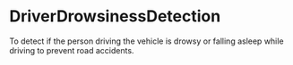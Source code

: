 # DriverDrowsinessDetection
To detect if the person driving the vehicle is drowsy or falling asleep while driving to prevent road accidents.
